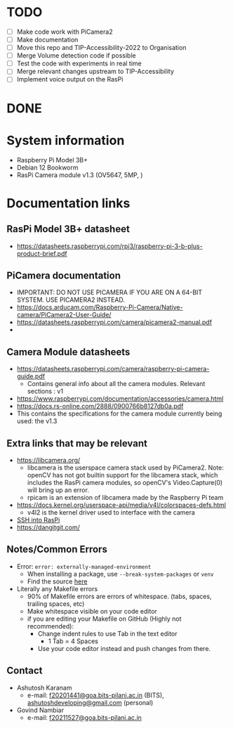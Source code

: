 # TODO
- [ ] Make code work with PiCamera2
- [ ] Make documentation
- [ ] Move this repo and TIP-Accessibility-2022 to Organisation
- [ ] Merge Volume detection code if possible
- [ ] Test the code with experiments in real time
- [ ] Merge relevant changes upstream to TIP-Accessibility
- [ ] Implement voice output on the RasPi
# DONE

# System information
- Raspberry Pi Model 3B+
- Debian 12 Bookworm
- RasPi Camera module v1.3 (OV5647, 5MP, <resolution>)

# Documentation links 
## RasPi Model 3B+ datasheet
- https://datasheets.raspberrypi.com/rpi3/raspberry-pi-3-b-plus-product-brief.pdf
## PiCamera documentation
 - IMPORTANT: DO NOT USE PICAMERA IF YOU ARE ON A 64-BIT SYSTEM. USE PICAMERA2 INSTEAD.   
 - https://docs.arducam.com/Raspberry-Pi-Camera/Native-camera/PiCamera2-User-Guide/
 - https://datasheets.raspberrypi.com/camera/picamera2-manual.pdf
 - 
## Camera Module datasheets
- https://datasheets.raspberrypi.com/camera/raspberry-pi-camera-guide.pdf
  - Contains general info about all the camera modules. Relevant sections : v1
- https://www.raspberrypi.com/documentation/accessories/camera.html
-  https://docs.rs-online.com/2888/0900766b8127db0a.pdf
  - This contains the specifications for the camera module currently being used: the v1.3   
## Extra links that may be relevant
- https://libcamera.org/
  - libcamera is the userspace camera stack used by PiCamera2. Note: openCV has not got builtin support for the libcamera stack, which includes the RasPi camera modules, so openCV's Video.Capture(0) will bring up an error.
  - rpicam is an extension of libcamera made by the Raspberry Pi team      
- https://docs.kernel.org/userspace-api/media/v4l/colorspaces-defs.html
  - v4l2 is the kernel driver used to interface with the camera
- [SSH into RasPi](https://www.makeuseof.com/how-to-ssh-into-raspberry-pi-remote/)
- https://dangitgit.com/

## Notes/Common Errors
- Error: `error: externally-managed-environment`
  - When installing a package, use `--break-system-packages` or `venv`
  - Find the source [here](https://stackoverflow.com/questions/75602063/pip-install-r-requirements-txt-is-failing-this-environment-is-externally-mana)
- Literally any Makefile errors
  - 90% of Makefile errors are errors of whitespace. (tabs, spaces, trailing spaces, etc)
  - Make whitespace visible on your code editor
  - if you are editing your Makefile on GitHub (Highly not recommended):
  	- Change indent rules to use Tab in the text editor
   		- 1 Tab = 4 Spaces
     - Use your code editor instead and push changes from there.
## Contact
- Ashutosh Karanam
  - e-mail: f20201441@goa.bits-pilani.ac.in (BITS), ashutoshdeveloping@gmail.com (personal) 
- Govind Nambiar
  - e-mail: f20211527@goa.bits-pilani.ac.in

